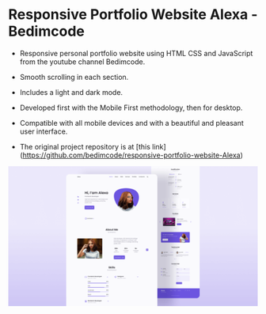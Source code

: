 # Responsive Portfolio Website Alexa  - Bedimcode

- Responsive personal portfolio website using HTML CSS and JavaScript from the youtube channel Bedimcode.
- Smooth scrolling in each section.
- Includes a light and dark mode.
- Developed first with the Mobile First methodology, then for desktop.
- Compatible with all mobile devices and with a beautiful and pleasant user interface.

- The original project repository is at [this link] (https://github.com/bedimcode/responsive-portfolio-website-Alexa)

![preview img](/preview.png)
